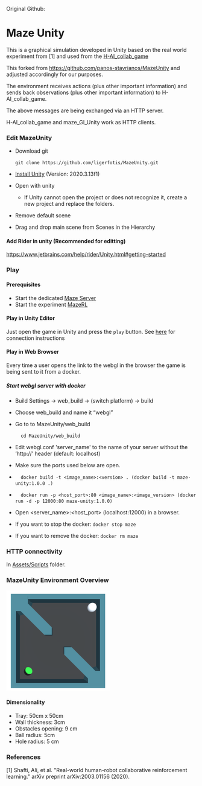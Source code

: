 Original Github: 

# Maze Unity
This is a graphical simulation developed in Unity based on the real world experiment from [1] and used from the [H-AI_collab_game](https://github.com/ligerfotis/maze_RL_online)

This forked from https://github.com/panos-stavrianos/MazeUnity and adjusted accordingly for our purposes.

The environment receives actions (plus other important information) and sends back observations (plus other important information) to H-AI_collab_game.

The above messages are being exchanged via an HTTP server.

H-AI_collab_game and maze_GI_Unity work as HTTP clients.

### Edit MazeUnity
* Download git
  
      git clone https://github.com/ligerfotis/MazeUnity.git
  
* [Install Unity](https://docs.unity3d.com/2020.1/Documentation/Manual/GettingStartedInstallingHub.html) (Version: 2020.3.13f1)
* Open with unity
  * If Unity cannot open the project or does not recognize it, create a new project and replace the folders.
* Remove default scene
* Drag and drop main scene from Scenes in the Hierarchy

#### Add Rider in unity (Recommended for editting)
https://www.jetbrains.com/help/rider/Unity.html#getting-started

### Play

#### Prerequisites 
* Start the dedicated [Maze Server](https://github.com/panos-stavrianos/maze_server)
* Start the experiment [MazeRL](https://github.com/ligerfotis/maze_RL_online) 

#### Play in Unity Editor
Just open the game in Unity and press the `play` button.
See [here](https://github.com/ligerfotis/MazeUnity/tree/main/Assets/Scripts) for connection instructions

#### Play in Web Browser
Every time a user opens the link to the webgl in the browser the game is being sent to it from a docker.
##### Start webgl server with docker
* Build Settings -> web_build -> (switch platform) -> build
* Choose web_build and name it “webgl”
* Go to to MazeUnity/web_build
        
        cd MazeUnity/web_build
* Edit webgl.conf 'server_name' to the name of your server without the ‘http://’ header (default: localhost)
* Make sure the ports used below are open.
*       docker build -t <image_name>:<version> . (docker build -t maze-unity:1.0.0 .)
*       docker run -p <host_port>:80 <image_name>:<image_version> (docker run -d -p 12000:80 maze-unity:1.0.0)
* Open <server_name>:<host_port> (localhost:12000) in a browser.
* If you want to stop the docker: `docker stop maze`
* If you want to remove the docker: `docker rm maze`

### HTTP connectivity

In [Assets/Scripts](https://github.com/ligerfotis/MazeUnity/tree/main/Assets/Scripts) folder.

### MazeUnity Environment Overview
![MazeUnity](./maze.png)

#### Dimensionality
  * Tray: 50cm x 50cm
  * Wall thickness: 3cm
  * Obstacles opening: 9 cm 
  * Ball radius: 5cm
  * Hole radius: 5 cm

### References
[1] Shafti, Ali, et al. "Real-world human-robot collaborative reinforcement learning." arXiv preprint arXiv:2003.01156 (2020).
